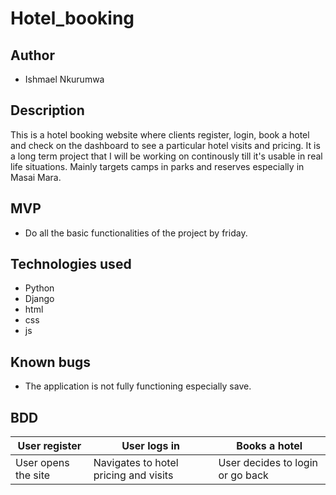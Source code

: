 # Hotel_booking

## Author
- Ishmael Nkurumwa

## Description
This is a hotel booking website where clients register, login, book a hotel and check on the dashboard to see a particular hotel visits and pricing. It is a long term project that I will be working on continously till it's usable in real life situations. Mainly targets camps in parks and reserves especially in Masai Mara.

## MVP
- Do all the basic functionalities of the project by friday.

## Technologies used
- Python
- Django
- html
- css
- js

## Known bugs
- The application is not fully functioning especially save.

## BDD
|User register| User logs in| Books a hotel|
|-------------|------------|------------------|
|User opens the site| Navigates to hotel pricing and visits| User decides to login or go back|